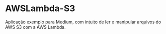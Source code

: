 # AWSLambda-S3
Aplicação exemplo para Medium, com intuito de ler e manipular arquivos do AWS S3 com a AWS Lambda.
